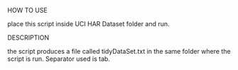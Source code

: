 HOW TO USE

place this script inside UCI HAR Dataset folder and run.


DESCRIPTION

the script produces a file called tidyDataSet.txt in the same folder where the script is run. Separator used is tab.
